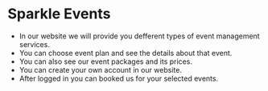 # Sparkle Events


<!-- ## [Website live link](https://classroom.github.com/a/ehOGNGkI)

Click here for the projects live link: [https://classroom.github.com/a/ehOGNGkI](https://classroom.github.com/a/ehOGNGkI) -->

* In our website we will provide you defferent types of event management services.
* You can choose event plan and see the details about that event.
* You can also see our event packages and its prices.
* You can create your own account in our website.
* After logged in you can booked us for your selected events.